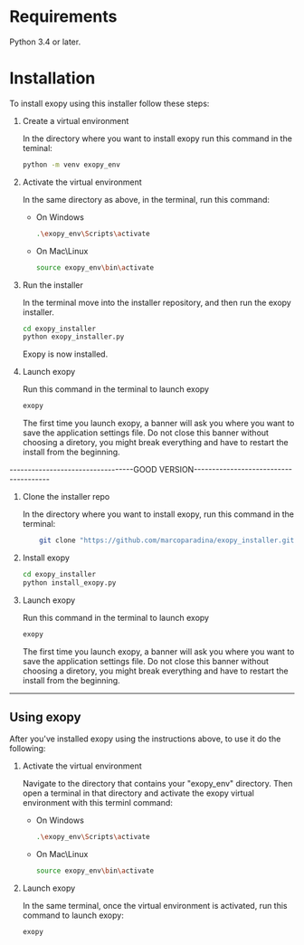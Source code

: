 # Requirements

Python 3.4 or later.

# Installation

To install exopy using this installer follow these steps: 

1. Create a virtual environment

    In the directory where you want to install exopy run this command in the teminal:

     ```bash
     python -m venv exopy_env
     ```

1. Activate the virtual environment

    In the same directory as above, in the terminal, run this command:

    - On Windows
        ```bash
        .\exopy_env\Scripts\activate
        ```
    - On Mac\Linux
        ```bash
        source exopy_env\bin\activate
        ```

1. Run the installer

    In the terminal move into the installer repository, and then run the exopy installer.

    ```bash
    cd exopy_installer
    python exopy_installer.py
    ```
    Exopy is now installed. 

1. Launch exopy
    
    Run this command in the terminal to launch exopy

    ```bash
    exopy
    ```

    The first time you launch exopy, a banner will ask you where you want to save the application settings file. Do not close this banner without choosing a diretory, you might break everything and  have to restart the install from the beginning.

----------------------------------GOOD VERSION--------------------------------------

1. Clone the installer repo

    In the directory where you want to install exopy, run this command in the terminal:

    ```bash
        git clone "https://github.com/marcoparadina/exopy_installer.git"
    ```

1. Install exopy

    ```bash
    cd exopy_installer
    python install_exopy.py

1. Launch exopy
    
    Run this command in the terminal to launch exopy

    ```bash
    exopy
    ```

    The first time you launch exopy, a banner will ask you where you want to save the application settings file. Do not close this banner without choosing a diretory, you might break everything and  have to restart the install from the beginning.
-----------------------------------------------------------------

## Using exopy

After you've installed exopy using the instructions above, to use it do the following: 

1. Activate the virtual environment

    Navigate to the directory that contains your "exopy_env" directory. Then open a terminal in that directory and activate the exopy virtual environment with this terminl command:

    - On Windows
        ```bash
        .\exopy_env\Scripts\activate
        ```
    - On Mac\Linux
        ```bash
        source exopy_env\bin\activate
        ```
1. Launch exopy

    In the same terminal, once the virtual environment is activated, run this command to launch exopy:

    ```bash
    exopy
    ```
